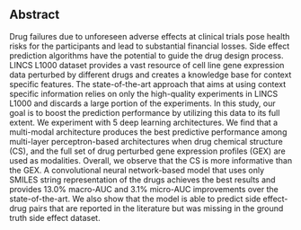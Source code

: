 ## Abstract
Drug failures due to unforeseen adverse effects at clinical trials pose health risks for the participants and lead to substantial financial losses. Side effect prediction algorithms have the potential to guide the drug design process. LINCS  L1000  dataset  provides  a  vast  resource  of  cell  line  gene expression data perturbed by different drugs and creates a knowledge base for context specific features. The state-of-the-art approach that aims at using context specific information relies on only the high-quality experiments in LINCS L1000 and discards a large portion of the experiments. In this study, our goal is to boost the prediction performance by utilizing this data to its full extent. We experiment with 5 deep learning architectures. We find that a multi-modal architecture produces the best predictive performance among multi-layer perceptron-based architectures when drug chemical structure (CS), and the full set of drug perturbed gene expression profiles (GEX) are used as modalities. Overall, we observe that the CS is more informative than the GEX. A convolutional neural network-based model that uses only SMILES string representation of the drugs achieves the best results and provides 13.0\% macro-AUC and 3.1\% micro-AUC improvements over the state-of-the-art. We also show that the model is able to predict side effect-drug pairs that are reported in the literature but was missing in the ground truth side effect dataset.
